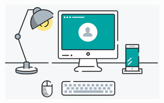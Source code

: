 <img  src="https://raw.githubusercontent.com/Keron-Dev/Keron-Dev/static/20220408213146%20(1).png" >
